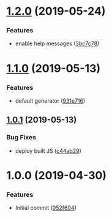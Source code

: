 # [1.2.0](https://github.com/ryaninvents/yoxable/compare/v1.1.0...v1.2.0) (2019-05-24)


### Features

* enable help messages ([3bc7c78](https://github.com/ryaninvents/yoxable/commit/3bc7c78))

# [1.1.0](https://github.com/ryaninvents/yoxable/compare/v1.0.1...v1.1.0) (2019-05-13)


### Features

* default generator ([931e716](https://github.com/ryaninvents/yoxable/commit/931e716))

## [1.0.1](https://github.com/ryaninvents/yoxable/compare/v1.0.0...v1.0.1) (2019-05-13)


### Bug Fixes

* deploy built JS ([c44ab29](https://github.com/ryaninvents/yoxable/commit/c44ab29))

# 1.0.0 (2019-04-30)


### Features

* Initial commit ([052f604](https://github.com/ryaninvents/yoxable/commit/052f604))
